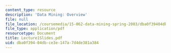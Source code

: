 ```yaml
---
content_type: resource
description: 'Data Mining: Overview'
file: null
file_location: /coursemedia/15-062-data-mining-spring-2003/dba0f39404dbce3e147a7d4de381a384_Lecture1Slides.pdf
file_type: application/pdf
resourcetype: Document
title: Lecture1Slides.pdf
uid: dba0f394-04db-ce3e-147a-7d4de381a384
---
```

